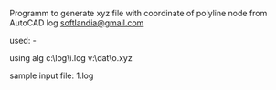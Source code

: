 Programm to generate xyz file with coordinate of polyline node from AutoCAD log
softlandia@gmail.com

used: -

using
alg c:\log\i.log v:\dat\o.xyz

sample input file: 1.log